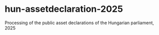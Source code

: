 # hun-assetdeclaration-2025
Processing of the public asset declarations of the Hungarian parliament, 2025
